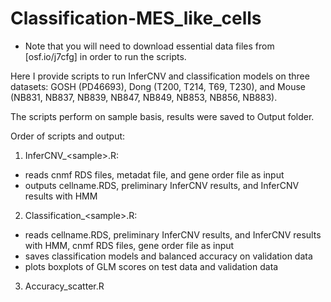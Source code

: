 # Classification-MES_like_cells
- Note that you will need to download essential data files from [osf.io/j7cfg] in order to run the scripts. 

Here I provide scripts to run InferCNV and classification models on three datasets: GOSH (PD46693), Dong (T200, T214, T69, T230), and Mouse (NB831, NB837, NB839, NB847, NB849, NB853, NB856, NB883). 

The scripts perform on sample basis, results were saved to Output folder.

Order of scripts and output: 
1. InferCNV_\<sample\>.R:
  - reads cnmf RDS files, metadat file, and gene order file as input
  - outputs cellname.RDS, preliminary InferCNV results, and InferCNV results with HMM
2. Classification_\<sample\>.R:
  - reads cellname.RDS, preliminary InferCNV results, and InferCNV results with HMM, cnmf RDS files, gene order file as input
  - saves classification models and balanced accuracy on validation data
  - plots boxplots of GLM scores on test data and validation data 
3. Accuracy_scatter.R
